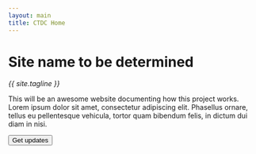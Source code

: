 ```yaml
---
layout: main
title: CTDC Home
---
```

# Site name to be determined
*{{ site.tagline }}*

This will be an awesome website documenting how this project works. Lorem ipsum dolor sit amet, consectetur adipiscing elit. Phasellus ornare, tellus eu pellentesque vehicula, tortor quam bibendum felis, in dictum dui diam in nisi. 

<button type="button" class="btn btn-primary">Get updates</button>